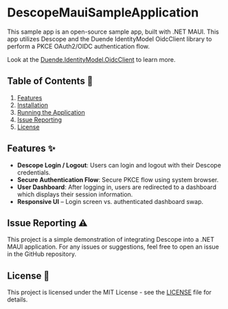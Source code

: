 # DescopeMauiSampleApplication

This sample app is an open-source sample app, built with .NET MAUI. This app utilizes Descope and the Duende IdentityModel OidcClient library to perform a PKCE OAuth2/OIDC authentication flow.

Look at the [Duende.IdentityModel.OidcClient](https://docs.duendesoftware.com/identitymodel-oidcclient/) to learn more.

## Table of Contents 📝

1. [Features](#features)
2. [Installation](#installation)
3. [Running the Application](#running-the-application)
4. [Issue Reporting](#issue-reporting)
5. [License](#license)

## Features ✨

- **Descope Login / Logout**: Users can login and logout with their Descope credentials.
- **Secure Authentication Flow**: Secure PKCE flow using system browser.
- **User Dashboard**: After logging in, users are redirected to a dashboard which displays their session information.
- **Responsive UI** – Login screen vs. authenticated dashboard swap.

## Issue Reporting ⚠️

This project is a simple demonstration of integrating Descope into a .NET MAUI application. For any issues or suggestions, feel free to open an issue in the GitHub repository.

## License 📜

This project is licensed under the MIT License - see the [LICENSE](LICENSE) file for details.
